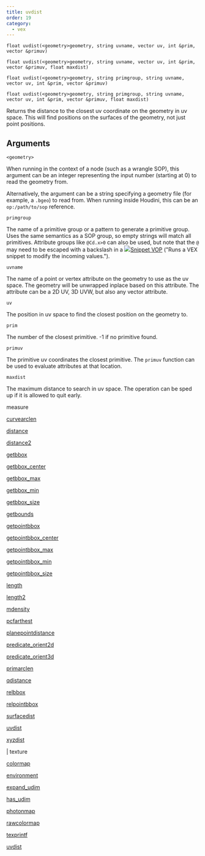 ```yaml
---
title: uvdist
order: 19
category:
  - vex
---
```


`float uvdist(<geometry>geometry, string uvname, vector uv, int &prim, vector &primuv)`

`float uvdist(<geometry>geometry, string uvname, vector uv, int &prim, vector &primuv, float maxdist)`

`float uvdist(<geometry>geometry, string primgroup, string uvname, vector uv, int &prim, vector &primuv)`

`float uvdist(<geometry>geometry, string primgroup, string uvname, vector uv, int &prim, vector &primuv, float maxdist)`

Returns the distance to the closest uv coordinate on the geometry in uv space. This will find
positions on the surfaces of the geometry, not just point positions.

## Arguments

`<geometry>`

When running in the context of a node (such as a wrangle SOP), this argument can be an integer representing the input number (starting at 0) to read the geometry from.

Alternatively, the argument can be a string specifying a geometry file (for example, a `.bgeo`) to read from. When running inside Houdini, this can be an `op:/path/to/sop` reference.

`primgroup`

The name of a primitive group or a pattern to generate a primitive
group. Uses the same semantics as a SOP group, so empty strings
will match all primitives. Attribute groups like `@Cd.x>0` can
also be used, but note that the `@` may need to be escaped with
a backslash in a [![](../../icons/COMMON/wrangle.svg)Snippet VOP](../../nodes/vop/snippet.html) ("Runs a VEX snippet to modify the incoming values.").

`uvname`

The name of a point or vertex attribute on the geometry to
use as the uv space. The geometry will be unwrapped inplace based
on this attribute.
The attribute can be a 2D UV, 3D UVW, but also any vector attribute.

`uv`

The position in uv space to find the closest position on the geometry to.

`prim`

The number of the closest primitive. -1 if no primitive found.

`primuv`

The primitive uv coordinates the closest primitive. The `primuv` function
can be used to evaluate attributes at that location.

`maxdist`

The maximum distance to search in uv space. The operation can be sped up if it
is allowed to quit early.

measure

[curvearclen](curvearclen.html)

[distance](distance.html)

[distance2](distance2.html)

[getbbox](getbbox.html)

[getbbox_center](getbbox_center.html)

[getbbox_max](getbbox_max.html)

[getbbox_min](getbbox_min.html)

[getbbox_size](getbbox_size.html)

[getbounds](getbounds.html)

[getpointbbox](getpointbbox.html)

[getpointbbox_center](getpointbbox_center.html)

[getpointbbox_max](getpointbbox_max.html)

[getpointbbox_min](getpointbbox_min.html)

[getpointbbox_size](getpointbbox_size.html)

[length](length.html)

[length2](length2.html)

[mdensity](mdensity.html)

[pcfarthest](pcfarthest.html)

[planepointdistance](planepointdistance.html)

[predicate_orient2d](predicate_orient2d.html)

[predicate_orient3d](predicate_orient3d.html)

[primarclen](primarclen.html)

[qdistance](qdistance.html)

[relbbox](relbbox.html)

[relpointbbox](relpointbbox.html)

[surfacedist](surfacedist.html)

[uvdist](uvdist.html)

[xyzdist](xyzdist.html)

|
texture

[colormap](colormap.html)

[environment](environment.html)

[expand_udim](expand_udim.html)

[has_udim](has_udim.html)

[photonmap](photonmap.html)

[rawcolormap](rawcolormap.html)

[texprintf](texprintf.html)

[uvdist](uvdist.html)
